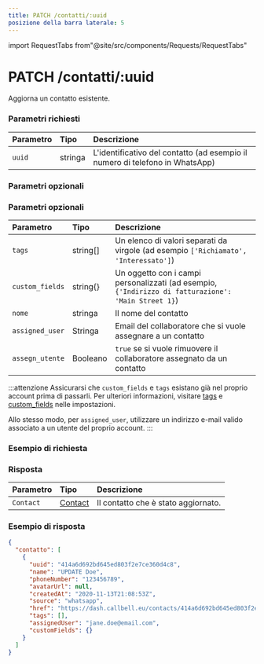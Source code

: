 ```yaml
---
title: PATCH /contatti/:uuid
posizione della barra laterale: 5
---
```


import RequestTabs from"@site/src/components/Requests/RequestTabs"

# PATCH /contatti/:uuid

Aggiorna un contatto esistente.

### Parametri richiesti

| Parametro | Tipo    | Descrizione                                                                  |
| :-------- | :------ | :--------------------------------------------------------------------------- |
| `uuid`    | stringa | L'identificativo del contatto (ad esempio il numero di telefono in WhatsApp) |

### Parametri opzionali

### Parametri opzionali

| Parametro       | Tipo     | Descrizione                                                                                         |
| :-------------- | :------- | :-------------------------------------------------------------------------------------------------- |
| `tags`          | string[] | Un elenco di valori separati da virgole (ad esempio `['Richiamato', 'Interessato']`)                |
| `custom_fields` | string{} | Un oggetto con i campi personalizzati (ad esempio, `{'Indirizzo di fatturazione': 'Main Street 1}`) |
| `nome`          | stringa  | Il nome del contatto                                                                                |
| `assigned_user` | Stringa  | Email del collaboratore che si vuole assegnare a un contatto                                        |
| `assegn_utente` | Booleano | `true` se si vuole rimuovere il collaboratore assegnato da un contatto                              |

:::attenzione
Assicurarsi che `custom_fields` e `tags` esistano già nel proprio account prima di passarli. Per ulteriori informazioni, visitare [tags](https://dash.callbell.eu/settings/tags) e [custom_fields](https://dash.callbell.eu/settings/custom_fields) nelle impostazioni.

Allo stesso modo, per `assigned_user`, utilizzare un indirizzo e-mail valido associato a un utente del proprio account.
:::

### Esempio di richiesta

<RequestTabs endpoint='contacts_api' request="patch_contacts" />

### Risposta

| Parametro | Tipo                                           | Descrizione                         |
| :-------- | :--------------------------------------------- | :---------------------------------- |
| `Contact` | [Contact](/api/reference/object_types/contact) | Il contatto che è stato aggiornato. |

### Esempio di risposta

```json title=response.json
{
  "contatto": [
    {
      "uuid": "414a6d692bd645ed803f2e7ce360d4c8",
      "name": "UPDATE Doe",
      "phoneNumber": "123456789",
      "avatarUrl": null,
      "createdAt": "2020-11-13T21:08:53Z",
      "source": "whatsapp",
      "href": "https://dash.callbell.eu/contacts/414a6d692bd645ed803f2e7ce360d4c8",
      "tags": [],
      "assignedUser": "jane.doe@email.com",
      "customFields": {}
    }
  ]
}
```
